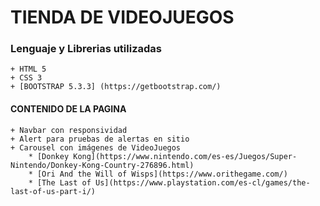 # TIENDA DE VIDEOJUEGOS
### Lenguaje y Librerias utilizadas
    + HTML 5
    + CSS 3
    + [BOOTSTRAP 5.3.3] (https://getbootstrap.com/)

#### CONTENIDO DE LA PAGINA
    + Navbar con responsividad
    + Alert para pruebas de alertas en sitio
    + Carousel con imágenes de VideoJuegos
        * [Donkey Kong](https://www.nintendo.com/es-es/Juegos/Super-Nintendo/Donkey-Kong-Country-276896.html)
        * [Ori And the Will of Wisps](https://www.orithegame.com/)
        * [The Last of Us](https://www.playstation.com/es-cl/games/the-last-of-us-part-i/)
